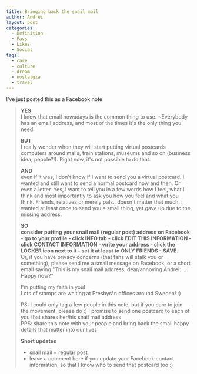 ```yaml
---
title: Bringing back the snail mail
author: Andrei
layout: post
categories:
  - Definition
  - Favs
  - Likes
  - Social
tags:
  - care
  - culture
  - dream
  - nostalgia
  - travel
---
```

I've just posted this as a Facebook note

> **YES**  
> I know that email nowadays is the common thing to use. ~Everybody has an email address, and most of the times it's the only thing you need.
> 
> **BUT**  
> I really wonder when they will start putting virtual postcards computers around malls, train stations, museums and so on (business idea, people?!). Right now, it's not possible to do that.
> 
> **AND**  
> even if it was, I don't know if I want to send you a virtual postcard. I wanted and still want to send a normal postcard now and then. Or even a letter. Yes, I want to tell you in a few words how I feel, what I think and most importantly to ask you how you feel and what you think. Friends, relatives or merely pals.. doesn't matter that much. I wanted at least once to send you a small thing, yet gave up due to the missing address.
> 
> **SO**  
> **consider putting your snail mail (regular post) address on Facebook - go to your profile - click INFO tab - click EDIT THIS INFORMATION - click CONTACT INFORMATION - write your address - click the LOCKER icon next to it - set it at least to ONLY FRIENDS - SAVE**.  
> Or, if you have privacy concerns (that fans will stalk you or something), please send me a small message on Facebook, or a short email saying "This is my snail mail address, dear/annoying Andrei: ... Happy now?"
> 
> I'm putting my faith in you!  
> Lots of stamps are waiting at Presbyrån offices around Sweden! :)
> 
> PS: I could only tag a few people in this note, but if you care to join the movement, please do :) I promise to send one postcard to each of you that shares her/his snail mail address  
> PPS: share this note with your people and bring back the small happy details that matter into our lives
> 
> **Short updates**  
> - snail mail = regular post  
> - leave a comment here if you update your Facebook contact information, so that I know who to send that postcard too :)